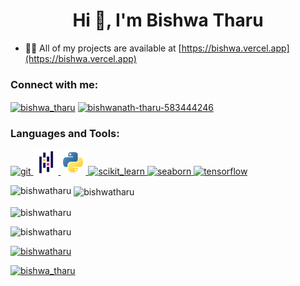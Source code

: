 <h1 align="center">Hi 👋, I'm Bishwa Tharu</h1>




- 👨‍💻 All of my projects are available at [https://bishwa.vercel.app](https://bishwa.vercel.app)

<h3 align="left">Connect with me:</h3>
<p align="left">
<a href="https://twitter.com/bishwa_tharu" target="blank"><img align="center" src="https://raw.githubusercontent.com/rahuldkjain/github-profile-readme-generator/master/src/images/icons/Social/twitter.svg" alt="bishwa_tharu" height="30" width="40" /></a>
<a href="https://linkedin.com/in/bishwanath-tharu-583444246" target="blank"><img align="center" src="https://raw.githubusercontent.com/rahuldkjain/github-profile-readme-generator/master/src/images/icons/Social/linked-in-alt.svg" alt="bishwanath-tharu-583444246" height="30" width="40" /></a>
</p>

<h3 align="left">Languages and Tools:</h3>
<p align="left"> <a href="https://git-scm.com/" target="_blank" rel="noreferrer"> <img src="https://www.vectorlogo.zone/logos/git-scm/git-scm-icon.svg" alt="git" width="40" height="40"/> </a> <a href="https://pandas.pydata.org/" target="_blank" rel="noreferrer"> <img src="https://raw.githubusercontent.com/devicons/devicon/2ae2a900d2f041da66e950e4d48052658d850630/icons/pandas/pandas-original.svg" alt="pandas" width="40" height="40"/> </a> <a href="https://www.python.org" target="_blank" rel="noreferrer"> <img src="https://raw.githubusercontent.com/devicons/devicon/master/icons/python/python-original.svg" alt="python" width="40" height="40"/> </a> <a href="https://scikit-learn.org/" target="_blank" rel="noreferrer"> <img src="https://upload.wikimedia.org/wikipedia/commons/0/05/Scikit_learn_logo_small.svg" alt="scikit_learn" width="40" height="40"/> </a> <a href="https://seaborn.pydata.org/" target="_blank" rel="noreferrer"> <img src="https://seaborn.pydata.org/_images/logo-mark-lightbg.svg" alt="seaborn" width="40" height="40"/> </a> <a href="https://www.tensorflow.org" target="_blank" rel="noreferrer"> <img src="https://www.vectorlogo.zone/logos/tensorflow/tensorflow-icon.svg" alt="tensorflow" width="40" height="40"/> </a> </p>

<p><img align="left" src="https://github-readme-stats.vercel.app/api/top-langs?username=bishwatharu&show_icons=true&locale=en&layout=compact" alt="bishwatharu" /></p>

<p>&nbsp;<img align="center" src="https://github-readme-stats.vercel.app/api?username=bishwatharu&show_icons=true&locale=en" alt="bishwatharu" /></p>

<p><img align="center" src="https://github-readme-streak-stats.herokuapp.com/?user=bishwatharu&" alt="bishwatharu" /></p>

<p align="left"> <img src="https://komarev.com/ghpvc/?username=bishwatharu&label=Profile%20views&color=0e75b6&style=flat" alt="bishwatharu" /> </p>

<p align="left"> <a href="https://github.com/ryo-ma/github-profile-trophy"><img src="https://github-profile-trophy.vercel.app/?username=bishwatharu" alt="bishwatharu" /></a> </p>

<p align="left"> <a href="https://twitter.com/bishwa_tharu" target="blank"><img src="https://img.shields.io/twitter/follow/bishwa_tharu?logo=twitter&style=for-the-badge" alt="bishwa_tharu" /></a> </p>
